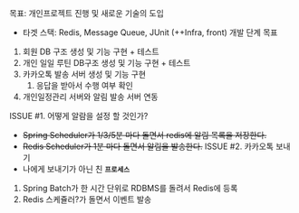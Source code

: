 목표: 개인프로젝트 진행 및 새로운 기술의 도입
- 타겟 스택: Redis, Message Queue, JUnit (++Infra, front)
개발 단계 목표
1. 회원 DB 구조 생성 및 기능 구현 + 테스트
2. 개인 일일 루틴 DB구조 생성 및 기능 구현 + 테스트
3. 카카오톡 발송 서버 생성 및 기능 구현
	1. 응답을 받아서 수행 여부 확인
4. 개인일정관리 서버와 알림 발송 서버 연동


ISSUE #1. 어떻게 알람을 설정 할 것인가?
- ~~Spring Scheduler가 1/3/5분 마다 돌면서 redis에 알림 목록을 저장한다.~~
- ~~Redis Scheduler가 1분 마다 돌면서 알림을 발송한다.~~
ISSUE #2. 카카오톡 보내기
- 나에게 보내기가 아닌 친
**`프로세스`**
1. Spring Batch가 한 시간 단위로 RDBMS를 돌려서 Redis에 등록
2. Redis 스케쥴러?가 돌면서 이벤트 발송